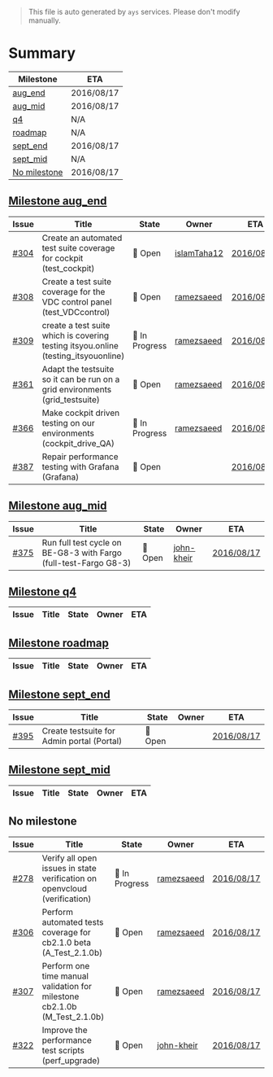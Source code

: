> This file is auto generated by `ays` services. Please don't modify manually.

# Summary
|Milestone|ETA|
|---------|---|
|[aug_end](#milestone-aug_end)|2016/08/17|
|[aug_mid](#milestone-aug_mid)|2016/08/17|
|[q4](#milestone-q4)|N/A|
|[roadmap](#milestone-roadmap)|N/A|
|[sept_end](#milestone-sept_end)|2016/08/17|
|[sept_mid](#milestone-sept_mid)|N/A|
|[No milestone](#no-milestone)|2016/08/17|

## [Milestone aug_end](milestones/7:aug_end.md)


|Issue|Title|State|Owner|ETA|
|-----|-----|-----|-----|---|
|[#304](https://github.com/gig-projects/org_quality/issues/304)|Create an automated test suite coverage for cockpit (test_cockpit)|:red_circle: Open|[islamTaha12](https://github.com/islamTaha12)|[2016/08/17](https://github.com/gig-projects/org_quality/issues/304#issuecomment-None)|
|[#308](https://github.com/gig-projects/org_quality/issues/308)|Create a test suite coverage for the VDC control panel (test_VDCcontrol)|:red_circle: Open|[ramezsaeed](https://github.com/ramezsaeed)|[2016/08/17](https://github.com/gig-projects/org_quality/issues/308#issuecomment-None)|
|[#309](https://github.com/gig-projects/org_quality/issues/309)|create a test suite which is covering testing itsyou.online (testing_itsyouonline)|:large_blue_circle: In Progress|[ramezsaeed](https://github.com/ramezsaeed)|[2016/08/17](https://github.com/gig-projects/org_quality/issues/309#issuecomment-None)|
|[#361](https://github.com/gig-projects/org_quality/issues/361)|Adapt the testsuite so it can be run on a grid environments (grid_testsuite)|:red_circle: Open|[ramezsaeed](https://github.com/ramezsaeed)|[2016/08/17](https://github.com/gig-projects/org_quality/issues/361#issuecomment-None)|
|[#366](https://github.com/gig-projects/org_quality/issues/366)|Make cockpit driven testing on our environments (cockpit_drive_QA)|:large_blue_circle: In Progress|[ramezsaeed](https://github.com/ramezsaeed)|[2016/08/17](https://github.com/gig-projects/org_quality/issues/366#issuecomment-None)|
|[#387](https://github.com/gig-projects/org_quality/issues/387)|Repair performance testing with Grafana (Grafana)|:red_circle: Open||[2016/08/17](https://github.com/gig-projects/org_quality/issues/387#issuecomment-None)|

## [Milestone aug_mid](milestones/6:aug_mid.md)


|Issue|Title|State|Owner|ETA|
|-----|-----|-----|-----|---|
|[#375](https://github.com/gig-projects/org_quality/issues/375)|Run full test cycle on BE-G8-3 with Fargo (full-test-Fargo G8-3)|:red_circle: Open|[john-kheir](https://github.com/john-kheir)|[2016/08/17](https://github.com/gig-projects/org_quality/issues/375#issuecomment-None)|

## [Milestone q4](milestones/10:q4.md)


|Issue|Title|State|Owner|ETA|
|-----|-----|-----|-----|---|

## [Milestone roadmap](milestones/11:roadmap.md)


|Issue|Title|State|Owner|ETA|
|-----|-----|-----|-----|---|

## [Milestone sept_end](milestones/9:sept_end.md)


|Issue|Title|State|Owner|ETA|
|-----|-----|-----|-----|---|
|[#395](https://github.com/gig-projects/org_quality/issues/395)|Create testsuite for Admin portal (Portal)|:red_circle: Open||[2016/08/17](https://github.com/gig-projects/org_quality/issues/395#issuecomment-None)|

## [Milestone sept_mid](milestones/8:sept_mid.md)


|Issue|Title|State|Owner|ETA|
|-----|-----|-----|-----|---|




## No milestone
|Issue|Title|State|Owner|ETA|
|-----|-----|-----|-----|---|
|[#278](https://github.com/gig-projects/org_quality/issues/278)|Verify all open issues in state verification on openvcloud (verification)|:large_blue_circle: In Progress|[ramezsaeed](https://github.com/ramezsaeed)|[2016/08/17](https://github.com/gig-projects/org_quality/issues/278#issuecomment-None)|
|[#306](https://github.com/gig-projects/org_quality/issues/306)|Perform automated tests coverage for cb2.1.0 beta (A_Test_2.1.0b)|:red_circle: Open|[ramezsaeed](https://github.com/ramezsaeed)|[2016/08/17](https://github.com/gig-projects/org_quality/issues/306#issuecomment-None)|
|[#307](https://github.com/gig-projects/org_quality/issues/307)|Perform one time manual validation for milestone cb2.1.0b (M_Test_2.1.0b)|:red_circle: Open|[ramezsaeed](https://github.com/ramezsaeed)|[2016/08/17](https://github.com/gig-projects/org_quality/issues/307#issuecomment-None)|
|[#322](https://github.com/gig-projects/org_quality/issues/322)|Improve the performance test scripts (perf_upgrade)|:red_circle: Open|[john-kheir](https://github.com/john-kheir)|[2016/08/17](https://github.com/gig-projects/org_quality/issues/322#issuecomment-None)|
